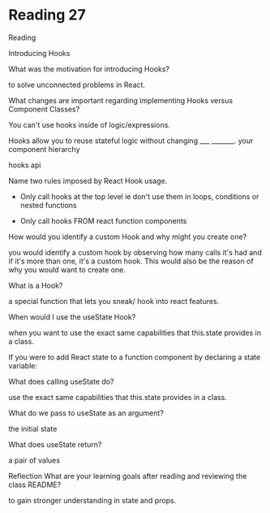 # Reading 27

Reading

Introducing Hooks

What was the motivation for introducing Hooks?

to solve unconnected problems in React.

What changes are important regarding implementing Hooks versus Component Classes? 

You can't use hooks inside of logic/expressions.

Hooks allow you to reuse stateful logic without changing ___ _______. your component hierarchy

hooks api

Name two rules imposed by React Hook usage.

- Only call hooks at the top level ie don't use them in loops, conditions or nested functions

- Only call hooks FROM react function components


How would you identify a custom Hook and why might you create one?

you would identify a custom hook by observing how many calls it's had and if it's more than one, it's a custom hook. This would also be the reason of why you would want to create one.



What is a Hook?

a special function that lets you sneak/ hook into react features.

When would I use the useState Hook?

when you want to use the exact same capabilities that this.state provides in a class.

If you were to add React state to a function component by declaring a state variable:

What does calling useState do?

use the exact same capabilities that this.state provides in a class.

What do we pass to useState as an argument?

the initial state

What does useState return?

a pair of values

Reflection
What are your learning goals after reading and reviewing the class README?

to gain stronger understanding in state and props.